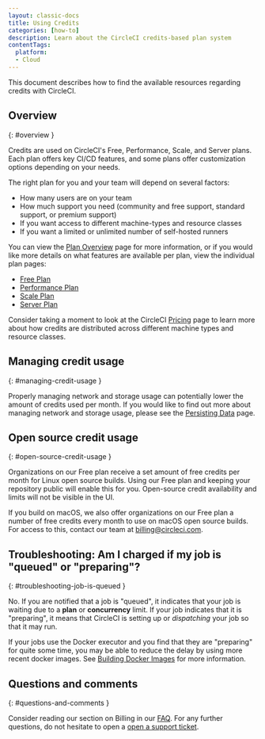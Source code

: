 ```yaml
---
layout: classic-docs
title: Using Credits
categories: [how-to]
description: Learn about the CircleCI credits-based plan system
contentTags:
  platform:
  - Cloud
---
```


This document describes how to find the available resources regarding credits with CircleCI.

## Overview
{: #overview }

Credits are used on CircleCI's Free, Performance, Scale, and Server plans. Each plan offers key CI/CD features, and some plans offer customization options depending on your needs.

The right plan for you and your team will depend on several factors:

- How many users are on your team
- How much support you need (community and free support, standard support, or premium support)
- If you want access to different machine-types and resource classes
- If you want a limited or unlimited number of self-hosted runners

You can view the [Plan Overview](/docs/plan-overview) page for more information, or if you would like more details on what features are available per plan, view the individual plan pages:
- [Free Plan](/docs/plan-free)
- [Performance Plan](/docs/plan-performance)
- [Scale Plan](/docs/plan-scale)
- [Server Plan](/docs/plan-server)

Consider taking a moment to look at the CircleCI [Pricing](https://circleci.com/pricing/) page to learn more about how credits are distributed across different machine types and resource classes.

## Managing credit usage
{: #managing-credit-usage }

Properly managing network and storage usage can potentially lower the amount of credits used per month. If you would like to find out more about managing network and storage usage, please see the [Persisting Data](/docs/persist-data/) page.

## Open source credit usage
{: #open-source-credit-usage }

Organizations on our Free plan receive a set amount of free credits per month for Linux open source builds. Using our Free plan and keeping your repository public will enable this for you.  Open-source credit availability and limits will not be visible in the UI.

If you build on macOS, we also offer organizations on our Free plan a number of free credits every month to use on macOS open source builds. For access to this, contact our team at billing@circleci.com.

## Troubleshooting: Am I charged if my job is "queued" or "preparing"?
{: #troubleshooting-job-is-queued }

No. If you are notified that a job is "queued", it indicates that your job is waiting due to a **plan** or **concurrency** limit. If your job indicates that it is "preparing", it means that CircleCI is setting up or _dispatching_ your job so that it may run.

If your jobs use the Docker executor and you find that they are "preparing" for quite some time, you may be able to reduce the delay by using more recent docker images. See [Building Docker Images](/docs/building-docker-images/) for more information.

## Questions and comments
{: #questions-and-comments }

Consider reading our section on Billing in our [FAQ](/docs/faq/#billing). For any further questions, do not hesitate to open a [open a support ticket](https://support.circleci.com/hc/en-us/requests/new).
